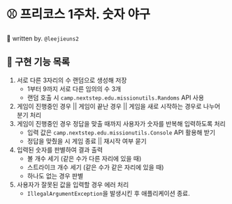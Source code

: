 # ⚾ 프리코스 1주차. 숫자 야구
📌 written by. `@leejieuns2`

## 🚀 구현 기능 목록
1. 서로 다른 3자리의 수 랜덤으로 생성해 저장
   - 1부터 9까지 서로 다른 임의의 수 3개
   - 랜덤 호출 시 `camp.nextstep.edu.missionutils.Randoms` API 사용
3. 게임이 진행중인 경우 || 게임이 끝난 경우 || 게임을 새로 시작하는 경우로 나누어 분기 처리
4. 게임이 진행중인 경우 정답을 맞출 때까지 사용자가 숫자를 반복해 입력하도록 처리
   - 입력 값은 `camp.nextstep.edu.missionutils.Console` API 활용해 받기
   - 정답을 맞췄을 시 게임 종료 || 재시작 여부 묻기
5. 입력된 숫자를 판별하여 결과 출력
   - 볼 개수 세기 (같은 수가 다른 자리에 있을 때)
   - 스트라이크 개수 세기 (같은 수가 같은 자리에 있을 때)
   - 하나도 없는 경우 판별
6. 사용자가 잘못된 값을 입력할 경우 에러 처리
   - `IllegalArgumentException`을 발생시킨 후 애플리케이션 종료.